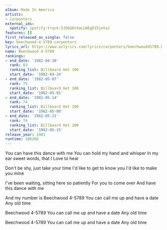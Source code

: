 ```yaml
---
album: Made In America
artists:
- Carpenters
external_ids:
  spotify: spotify:track:5JUbG6t4aLLWEgD15jeVaJ
features: []
first_released_as_single: false
key: beechwood-4-5789-carpenters
lyrics_url: https://www.azlyrics.com/lyrics/carpenters/beechwood45789.html
name: Beechwood 4-5789
rankings:
- end_date: '1982-04-30'
  rank: 83
  ranking_list: Billboard Hot 100
  start_date: '1982-04-24'
- end_date: '1982-05-07'
  rank: 75
  ranking_list: Billboard Hot 100
  start_date: '1982-05-01'
- end_date: '1982-05-14'
  rank: 74
  ranking_list: Billboard Hot 100
  start_date: '1982-05-08'
- end_date: '1982-05-21'
  rank: 74
  ranking_list: Billboard Hot 100
  start_date: '1982-05-15'
release_year: 1981
runtime: 186266
---
```

You can have this dance with me
You can hold my hand and whisper
In my ear sweet words, that I
Love to hear

 Don't be shy, just take your time
I'd like to get to know you
I'd like to make you mine

I've been waiting, sitting here so patiently
For you to come over
And have this dance with me

 And my number is Beechwood 4-5789
You can call me up and have a date
Any old time



Beechwood 4-5789
You can call me up and have a date
Any old time

Beechwood 4-5789
You can call me up and have a date
Any old time
